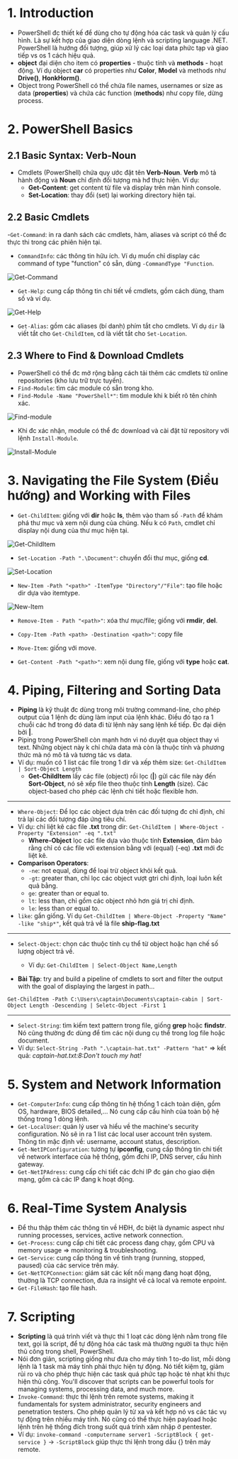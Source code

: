 # 1. Introduction
- PowerShell đc thiết kế để dùng cho tự động hóa các task và quản lý cấu hình. Là sự kết hợp của giao diện dòng lệnh và scripting language .NET. PowerShell là hướng đối tượng, giúp xử lý các loại data phức tạp và giao tiếp vs os 1 cách hiệu quả. 
- **object** đại diện cho item có **properties** - thuộc tính và **methods** - hoạt động. Ví dụ object **car** có properties như **Color**, **Model** và methods như **Drive()**, **HonkHorm()**.
- Object trong PowerShell có thể chứa file names, usernames or size as data (**properties**) và chứa các function (**methods**) như copy file, dừng process.

# 2. PowerShell Basics
## 2.1 Basic Syntax: Verb-Noun
- Cmdlets (PowerShell) chứa quy ước đặt tên **Verb-Noun**. **Verb** mô tả hành động và **Noun** chỉ định đối tượng mà hđ thực hiện. Ví dụ:
	+ **Get-Content**: get content từ file và display trên màn hình console.
	+ **Set-Location**: thay đổi (set) lại working directory hiện tại.

## 2.2 Basic Cmdlets
-`Get-Command`: in ra danh sách các cmdlets, hàm, aliases và script có thể đc thực thi trong các phiên hiện tại. 
- `CommandInfo`: các thông tin hữu ích. Ví dụ muốn chỉ display các command of type "function" có sẵn, dùng `-CommandType "Function`.

![Get-Command](/images/getcommand.PNG)

- `Get-Help`: cung cấp thông tin chi tiết về cmdlets, gồm cách dùng, tham số và ví dụ. 

![Get-Help](/images/gethelp.PNG)

- `Get-Alias`: gồm các aliases (bí danh) phím tắt cho cmdlets. Ví dụ `dir` là viết tắt cho `Get-ChildItem`, cd là viết tắt cho `Set-Location`.

## 2.3 Where to Find & Download Cmdlets
- PowerShell có thể đc mở rộng bằng cách tải thêm các cmdlets từ online repositories (kho lưu trữ trực tuyến).
- `Find-Module`: tìm các module có sẵn trong kho.
- `Find-Module -Name "PowerShell*"`: tìm module khi k biết rõ tên chính xác. 

![Find-module](/images/findmodule.PNG)

- Khi đc xác nhận, module có thể đc download và cài đặt từ repository với lệnh `Install-Module`.

![Install-Module](/images/installmodule.PNG)

# 3. Navigating the File System (Điều hướng) and Working with Files
- `Get-ChildItem`: giống với **dir** hoặc **ls**, thêm vào tham số `-Path` để khám phá thư mục và xem nội dung của chúng. Nếu k có `Path`, cmdlet chỉ display nội dung của thư mục hiện tại.

![Get-ChildItem](/images/getchilditem.PNG)

- `Set-Location -Path ".\Document"`: chuyển đổi thư mục, giống **cd**.

![Set-Location](/images/setlocation.PNG)

- `New-Item -Path "<path>" -ItemType "Directory"/"File"`: tạo file hoặc dir dựa vào itemtype.

![New-Item](/images/newitem.PNG)

- `Remove-Item - Path "<path>"`: xóa thư mục/file; giống với **rmdir**, **del**.

- `Copy-Item -Path <path> -Destination <path>"`: copy file
- `Move-Item`: giống với move.
- `Get-Content -Path "<path>"`: xem nội dung file, giống với **type** hoặc **cat**.

# 4. Piping, Filtering and Sorting Data
- **Piping** là kỹ thuật đc dùng trong môi trường command-line, cho phép output của 1 lệnh đc dùng làm input của lệnh khác. Điều đó tạo ra 1 chuỗi các hđ trong đó data đi từ lệnh này sang lệnh kế tiếp. Đc đại diện bởi **|**.
- Piping trong PowerShell còn mạnh hơn vì nó duyệt qua object thay vì text. Những object này k chỉ chứa data mà còn là thuộc tính và phương thức mà nó mô tả và tương tác vs data.
- Ví dụ: muốn có 1 list các file trong 1 dir và xếp thêm size: `Get-ChildItem | Sort-Object Length`
	+ **Get-ChildItem** lấy các file (object) rồi lọc (**|**) gửi các file này đến **Sort-Object**, nó sẽ xếp file theo thuộc tính **Length** (size). Các object-based cho phép các lệnh chi tiết hoặc flexible hơn.

---
- `Where-Object`: Để lọc các object dựa trên các đối tượng đc chỉ định, chỉ trả lại các đối tượng đáp ứng tiêu chí.
- Ví dụ: chỉ liệt kê các file **.txt** trong dir: `Get-ChildItem | Where-Object -Property "Extension" -eq ".txt"`
	+ **Where-Object** lọc các file dựa vào thuộc tính **Extension**, đảm bảo rằng chỉ có các file với extension bằng với (equal) (-eq) **.txt** mới đc liệt kê.
- **Comparison Operators**:
	+ `-ne`: not equal, dùng để loại trừ object khỏi kết quả.
	+ `-gt`: greater than, chỉ lọc các object vượt gtri chỉ định, loại luôn kết quả bằng.
	+ `ge`: greater than or equal to.
	+ `lt`: less than, chỉ gồm các object nhỏ hơn giá trị chỉ định.
	+ `le`: less than or equal to.
- `like`: gần giống. Ví dụ `Get-ChildItem | Where-Object -Property "Name" -like "ship*"`, kết quả trả về là file **ship-flag.txt**

---
- `Select-Object`: chọn các thuộc tính cụ thể từ object hoặc hạn chế số lượng object trả về.
	+ Ví dụ: `Get-ChildItem | Select-Object Name,Length`

- **Bài Tập**: try and build a pipeline of cmdlets to sort and filter the output with the goal of displaying the largest in path...

`Get-ChildItem -Path C:\Users\captain\Documents\captain-cabin | Sort-Object Length -Descending | Seletc-Object -First 1`

---
- `Select-String`: tìm kiếm text pattern trong file, giống **grep** hoặc **findstr**. Nó cũng thường đc dùng để tìm các nội dung cụ thể trong log file hoặc document.
- Ví dụ: `Select-String -Path ".\captain-hat.txt" -Pattern "hat"` => kết quả: *captain-hat.txt:8:Don't touch my hat!*

# 5. System and Network Information
- `Get-ComputerInfo`: cung cấp thông tin hệ thống 1 cách toàn diện, gồm OS, hardware, BIOS detailed,... Nó cung cấp cấu hình của toàn bộ hệ thống trong 1 dòng lệnh. 
- `Get-LocalUser`: quản lý user và hiểu về the machine's security configuration. Nó sẽ in ra 1 list các local user account trên system. Thông tin mặc định về: username, account status, description.
- `Get-NetIPConfiguration`: tương tự **ipconfig**, cung cấp thông tin chi tiết về network interface của hệ thống, gồm đchi IP, DNS server, cấu hình gateway.
- `Get-NetIPAdress`: cung cấp chi tiết các đchi IP đc gán cho giao diện mạng, gồm cả các IP đang k hoạt động.

# 6. Real-Time System Analysis
- Để thu thập thêm các thông tin về HĐH, đc biệt là dynamic aspect như running processes, services, active network connection.
- `Get-Process`: cung cấp chi tiết các process đang chạy, gồm CPU và memory usage => monitoring & troubleshooting.
- `Get-Service`: cung cấp thông tin về tình trạng (running, stopped, paused) của các service trên máy.
- `Get-NetTCPConnection`: giám sát các kết nối mạng đang hoạt động, thường là TCP connection, đưa ra insight về cả local và remote enpoint. 
- `Get-FileHash`: tạo file hash.

# 7. Scripting
- **Scripting** là quá trình viết và thực thi 1 loạt các dòng lệnh nằm trong file text, gọi là script, để tự động hóa các task mà thường người ta thực hiện thủ công trong shell, PowerShell.
- Nói đơn giản, scripting giống như đưa cho máy tính 1 to-do list, mỗi dòng lệnh là 1 task mà máy tính phải thực hiện tự động. Nó tiết kiệm tg, giảm rủi ro và cho phép thực hiện các task quá phức tạp hoặc tẻ nhạt khi thực hiện thủ công. You'll discover that scripts can be powerful tools for managing systems, processing data, and much more.
- `Invoke-Command`: thực thi lệnh trên remote systems, making it fundamentals for system administrator, security engineers and penetration testers. Cho phép quản lý từ xa và kết hợp nó vs các tác vụ tự động trên nhiều máy tính. Nó cũng có thể thực hiện payload hoặc lệnh trên hệ thống đích trong suốt quá trình xâm nhập ở pentester.
- Ví dụ: `invoke-command -computername server1 -ScriptBlock { get-service }` -> `-ScriptBlock` giúp thực thi lệnh trong dấu {} trên máy remote.
